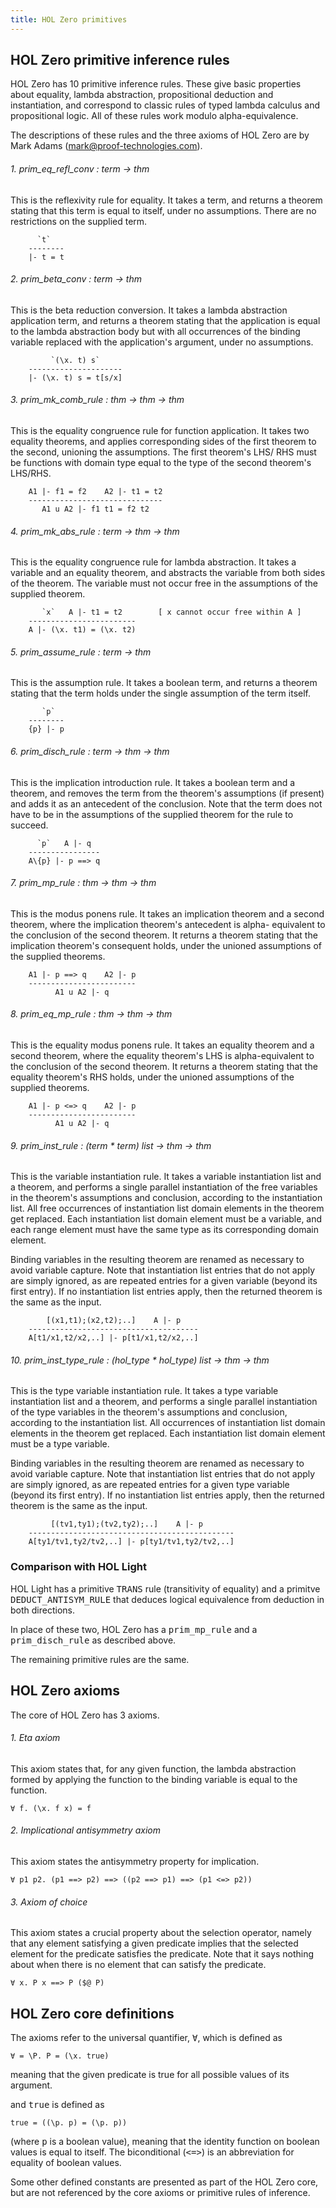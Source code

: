 ```yaml
---
title: HOL Zero primitives
---
```

## HOL Zero primitive inference rules

HOL Zero has 10 primitive inference rules.  These give basic
properties about equality, lambda abstraction, propositional deduction
and instantiation, and correspond to classic rules of typed lambda
calculus and propositional logic.  All of these rules work modulo
alpha-equivalence.

The descriptions of these rules and the three axioms of HOL Zero are
by Mark Adams (mark@proof-technologies.com).

###### 1. prim_eq_refl_conv : term -> thm

This is the reflexivity rule for equality.  It takes a term, and returns a
theorem stating that this term is equal to itself, under no assumptions.
There are no restrictions on the supplied term.

~~~
      `t`
    --------
    |- t = t
~~~

###### 2. prim_beta_conv : term -> thm

This is the beta reduction conversion.  It takes a lambda abstraction
application term, and returns a theorem stating that the application is
equal to the lambda abstraction body but with all occurrences of the
binding variable replaced with the application's argument, under no
assumptions.

~~~
         `(\x. t) s`
    ---------------------
    |- (\x. t) s = t[s/x]
~~~

###### 3. prim_mk_comb_rule : thm -> thm -> thm

This is the equality congruence rule for function application.  It takes
two equality theorems, and applies corresponding sides of the first
theorem to the second, unioning the assumptions.  The first theorem's LHS/
RHS must be functions with domain type equal to the type of the second
theorem's LHS/RHS.

~~~
    A1 |- f1 = f2    A2 |- t1 = t2
    ------------------------------
       A1 u A2 |- f1 t1 = f2 t2
~~~

###### 4. prim_mk_abs_rule : term -> thm -> thm

This is the equality congruence rule for lambda abstraction.  It takes a
variable and an equality theorem, and abstracts the variable from both
sides of the theorem.  The variable must not occur free in the assumptions
of the supplied theorem.

~~~
       `x`   A |- t1 = t2        [ x cannot occur free within A ]
    ------------------------
    A |- (\x. t1) = (\x. t2)
~~~

###### 5. prim_assume_rule : term -> thm

This is the assumption rule.  It takes a boolean term, and returns a
theorem stating that the term holds under the single assumption of the
term itself.

~~~
       `p`
    --------
    {p} |- p
~~~

###### 6. prim_disch_rule : term -> thm -> thm

This is the implication introduction rule.  It takes a boolean term and a
theorem, and removes the term from the theorem's assumptions (if present)
and adds it as an antecedent of the conclusion.  Note that the term does
not have to be in the assumptions of the supplied theorem for the rule to
succeed.

~~~
      `p`   A |- q
    ----------------
    A\{p} |- p ==> q
~~~

###### 7. prim_mp_rule : thm -> thm -> thm

This is the modus ponens rule.  It takes an implication theorem and a
second theorem, where the implication theorem's antecedent is alpha-
equivalent to the conclusion of the second theorem.  It returns a theorem
stating that the implication theorem's consequent holds, under the unioned
assumptions of the supplied theorems.

~~~
    A1 |- p ==> q    A2 |- p
    ------------------------
          A1 u A2 |- q
~~~

###### 8. prim_eq_mp_rule : thm -> thm -> thm

This is the equality modus ponens rule.  It takes an equality theorem and
a second theorem, where the equality theorem's LHS is alpha-equivalent to
the conclusion of the second theorem.  It returns a theorem stating that
the equality theorem's RHS holds, under the unioned assumptions of the
supplied theorems.

~~~
    A1 |- p <=> q    A2 |- p
    ------------------------
          A1 u A2 |- q
~~~

###### 9. prim_inst_rule : (term * term) list -> thm -> thm

This is the variable instantiation rule.  It takes a variable
instantiation list and a theorem, and performs a single parallel
instantiation of the free variables in the theorem's assumptions and
conclusion, according to the instantiation list.  All free occurrences of
instantiation list domain elements in the theorem get replaced.  Each
instantiation list domain element must be a variable, and each range
element must have the same type as its corresponding domain element.

Binding variables in the resulting theorem are renamed as necessary to
avoid variable capture.  Note that instantiation list entries that do not
apply are simply ignored, as are repeated entries for a given variable
 (beyond its first entry).  If no instantiation list entries apply, then
the returned theorem is the same as the input.

~~~
        [(x1,t1);(x2,t2);..]    A |- p
    --------------------------------------
    A[t1/x1,t2/x2,..] |- p[t1/x1,t2/x2,..]
~~~

###### 10. prim_inst_type_rule : (hol_type * hol_type) list -> thm -> thm

This is the type variable instantiation rule.  It takes a type variable
instantiation list and a theorem, and performs a single parallel
instantiation of the type variables in the theorem's assumptions and
conclusion, according to the instantiation list.  All occurrences of
instantiation list domain elements in the theorem get replaced.  Each
instantiation list domain element must be a type variable.

Binding variables in the resulting theorem are renamed as necessary to
avoid variable capture.  Note that instantiation list entries that do not
apply are simply ignored, as are repeated entries for a given type
variable (beyond its first entry).  If no instantiation list entries
apply, then the returned theorem is the same as the input.

~~~
         [(tv1,ty1);(tv2,ty2);..]    A |- p
    ----------------------------------------------
    A[ty1/tv1,ty2/tv2,..] |- p[ty1/tv1,ty2/tv2,..]
~~~

### Comparison with HOL Light

HOL Light has a primitive <tt>TRANS</tt> rule (transitivity of
equality) and a primitve <tt>DEDUCT_ANTISYM_RULE</tt> that deduces
logical equivalence from deduction in both directions.

In place of these two, HOL Zero has a <tt>prim_mp_rule</tt> and a
<tt>prim_disch_rule</tt> as described above.

The remaining primitive rules are the same.

## HOL Zero axioms

The core of HOL Zero has 3 axioms.

###### 1. Eta axiom

This axiom states that, for any given function, the lambda abstraction
formed by applying the function to the binding variable is equal to
the function.

~~~
∀ f. (\x. f x) = f
~~~

###### 2. Implicational antisymmetry axiom

This axiom states the antisymmetry property for implication.

~~~
∀ p1 p2. (p1 ==> p2) ==> ((p2 ==> p1) ==> (p1 <=> p2))
~~~

###### 3. Axiom of choice

This axiom states a crucial property about the selection operator, namely
that any element satisfying a given predicate implies that the selected
element for the predicate satisfies the predicate.  Note that it says
nothing about when there is no element that can satisfy the predicate.

~~~
∀ x. P x ==> P ($@ P)
~~~

## HOL Zero core definitions

The axioms refer to the universal quantifier, <tt>∀</tt>, which is
defined as

~~~
∀ = \P. P = (\x. true)
~~~

meaning that the given predicate is true for all possible values of
its argument.

and <tt>true</tt> is defined as

~~~
true = ((\p. p) = (\p. p))
~~~

(where <tt>p</tt> is a boolean value), meaning that the identity
function on boolean values is equal to itself.
The biconditional (<tt><=></tt>) is an abbreviation for equality of
boolean values.

Some other defined constants are presented as part of
the HOL Zero core, but are not referenced by the core axioms or
primitive rules of inference.
